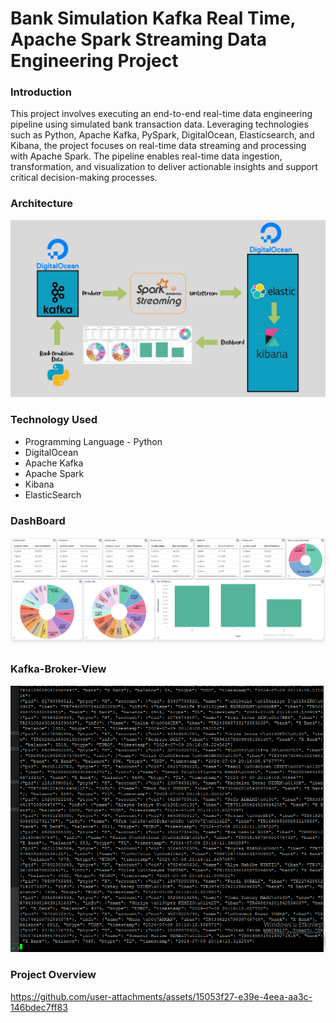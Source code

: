 # Bank Simulation Kafka Real Time, Apache Spark Streaming Data Engineering Project

### Introduction

This project involves executing an end-to-end real-time data engineering pipeline using simulated bank transaction data. Leveraging technologies such as Python, Apache Kafka, PySpark, DigitalOcean, Elasticsearch, and Kibana, the project focuses on real-time data streaming and processing with Apache Spark. The pipeline enables real-time data ingestion, transformation, and visualization to deliver actionable insights and support critical decision-making processes.

### Architecture

![](https://github.com/Recard1on/Apache_Spark_Streaming_and_Dashboard_with_Kibana/blob/main/System_Architecture.jpg)

### Technology Used
* Programming Language - Python
* DigitalOcean
* Apache Kafka
* Apache Spark
* Kibana
* ElasticSearch


### DashBoard

![](https://github.com/Recard1on/Apache_Spark_Streaming_and_Dashboard_with_Kibana/blob/main/dashboard.png)


### Kafka-Broker-View

![](https://github.com/Recard1on/Apache_Spark_Streaming_and_Dashboard_with_Kibana/blob/main/kafka-broker.png)

### Project Overview

https://github.com/user-attachments/assets/15053f27-e39e-4eea-aa3c-146bdec7ff83


